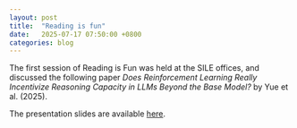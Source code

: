 ```yaml
---
layout: post
title:  "Reading is fun"
date:   2025-07-17 07:50:00 +0800
categories: blog
---
```


<!--more-->
The first session of Reading is Fun was held at the SILE offices, and discussed the following paper *Does Reinforcement Learning Really Incentivize Reasoning Capacity in LLMs Beyond the Base Model?* by Yue et al. (2025).

The presentation slides are available <a href="{{ site.url }}/asset/250717-rif.pdf" title="250717-rif.pdf">here</a>.